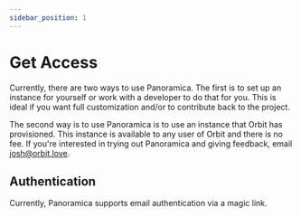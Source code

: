 ```yaml
---
sidebar_position: 1
---
```


# Get Access

Currently, there are two ways to use Panoramica. The first
is to set up an instance for yourself or work with a developer to
do that for you. This is ideal if you want full customization and/or
to contribute back to the project.

The second way is to use Panoramica is to use an instance that
Orbit has provisioned. This instance is available to any user of Orbit
and there is no fee. If you're interested in trying out Panoramica and giving
feedback, email [josh@orbit.love](mailto:josh@orbit.love).

## Authentication

Currently, Panoramica supports email authentication via a magic link.
